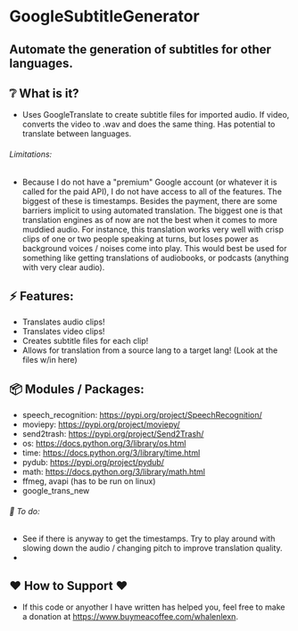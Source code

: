 # GoogleSubtitleGenerator

## Automate the generation of subtitles for other languages.

## :grey_question: What is it?
* Uses GoogleTranslate to create subtitle files for imported audio. If video, converts the video to .wav and does the same thing. Has potential to translate between languages.
###### Limitations:
* Because I do not have a "premium" Google account (or whatever it is called for the paid API), I do not have access to all of the features. The biggest of these is timestamps. 
Besides the payment, there are some barriers implicit to using automated translation. The biggest one is that translation engines as of now are not the best when it comes to more muddied audio. 
For instance, this translation works very well with crisp clips of one or two people speaking at turns, but loses power as background voices / noises come into play. This would best be used 
for something like getting translations of audiobooks, or podcasts (anything with very clear audio).

## :zap: Features:
* Translates audio clips!
* Translates video clips!
* Creates subtitle files for each clip!
* Allows for translation from a source lang to a target lang! (Look at the files w/in here)

## :package: Modules / Packages:
* speech_recognition: https://pypi.org/project/SpeechRecognition/
* moviepy: https://pypi.org/project/moviepy/
* send2trash: https://pypi.org/project/Send2Trash/
* os: https://docs.python.org/3/library/os.html
* time: https://docs.python.org/3/library/time.html
* pydub: https://pypi.org/project/pydub/
* math: https://docs.python.org/3/library/math.html
* ffmeg, avapi (has to be run on linux)
* google_trans_new


###### :hammer: To do:
* See if there is anyway to get the timestamps. Try to play around with slowing down the audio / changing pitch to improve translation quality.
* 
## ❤️ How to Support ❤️
- If this code or anyother I have written has helped you, feel free to make a donation at https://www.buymeacoffee.com/whalenlexn.
